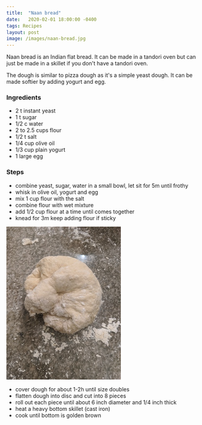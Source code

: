 ```yaml
---
title:  "Naan bread"
date:   2020-02-01 18:00:00 -0400
tags: Recipes
layout: post
image: /images/naan-bread.jpg
---
```

Naan bread is an Indian flat bread.  It can be made in a tandori oven but can just be made in a skillet if you don't have a tandori oven.  

The dough is similar to pizza dough as it's a simple yeast dough.  It can be made softier by adding yogurt and egg.  

### Ingredients
- 2 t instant yeast
- 1 t sugar
- 1/2 c water
- 2 to 2.5 cups flour
- 1/2 t salt
- 1/4 cup olive oil
- 1/3 cup plain yogurt
- 1 large egg

### Steps
- combine yeast, sugar, water in a small bowl, let sit for 5m until frothy
- whisk in olive oil, yogurt and egg
- mix 1 cup flour with the salt
- combine flour with wet mixture
- add 1/2 cup flour at a time until comes together
- knead for 3m keep adding flour if sticky

![Naan bread dough](/images/naan-bread-1.jpg)

- cover dough for about 1-2h until size doubles
- flatten dough into disc and cut into 8 pieces
- roll out each piece until about 6 inch diameter and 1/4 inch thick
- heat a heavy bottom skillet (cast iron)
- cook until bottom is golden brown
